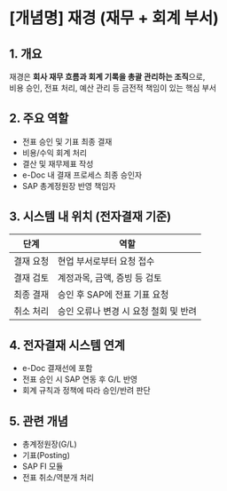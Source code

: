 # [개념명] 재경 (재무 + 회계 부서)

## 1. 개요
재경은 **회사 재무 흐름과 회계 기록을 총괄 관리하는 조직**으로,  
비용 승인, 전표 처리, 예산 관리 등 금전적 책임이 있는 핵심 부서

## 2. 주요 역할
- 전표 승인 및 기표 최종 결재
- 비용/수익 회계 처리
- 결산 및 재무제표 작성
- e-Doc 내 결재 프로세스 최종 승인자
- SAP 총계정원장 반영 책임자

## 3. 시스템 내 위치 (전자결재 기준)

| 단계    | 역할                     |
| ----- | ---------------------- |
| 결재 요청 | 현업 부서로부터 요청 접수         |
| 결재 검토 | 계정과목, 금액, 증빙 등 검토      |
| 최종 결재 | 승인 후 SAP에 전표 기표 요청     |
| 취소 처리 | 승인 오류나 변경 시 요청 철회 및 반려 |

## 4. 전자결재 시스템 연계
- e-Doc 결재선에 포함
- 전표 승인 시 SAP 연동 후 G/L 반영
- 회계 규칙과 정책에 따라 승인/반려 판단

## 5. 관련 개념
- 총계정원장(G/L)
- 기표(Posting)
- SAP FI 모듈
- 전표 취소/역분개 처리
